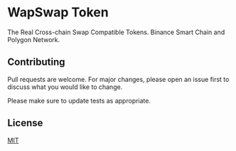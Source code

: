 # WapSwap Token

The Real Cross-chain Swap Compatible Tokens. Binance Smart Chain and Polygon Network.

## Contributing
Pull requests are welcome. For major changes, please open an issue first to discuss what you would like to change.

Please make sure to update tests as appropriate.

## License
[MIT](https://choosealicense.com/licenses/mit/)
